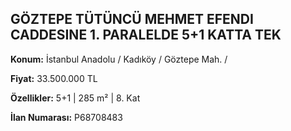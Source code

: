 ## GÖZTEPE TÜTÜNCÜ MEHMET EFENDI CADDESINE 1. PARALELDE 5+1 KATTA TEK

**Konum:** İstanbul Anadolu / Kadıköy / Göztepe Mah. /

**Fiyat:** 33.500.000 TL

**Özellikler:** 5+1 | 285 m² | 8. Kat

**İlan Numarası:** P68708483
